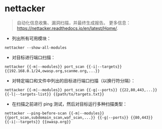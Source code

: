 # nettacker

> 自动化信息收集、漏洞扫描，并最终生成报告。
> 更多信息：<https://nettacker.readthedocs.io/en/latest/Home/>.

- 列出所有可用模块：

`nettacker --show-all-modules`

- 对目标进行端口扫描：

`nettacker {{-m|--modules}} port_scan {{-i|--targets}} {{192.168.0.1/24,owasp.org,scanme.org,...}}`

- 对特定端口和文件中列出的目标进行端口扫描（以换行符分隔）：

`nettacker {{-m|--modules}} port_scan {{-g|--ports}} {{22,80,443,...}} {{-l|--targets-list}} {{path/to/targets.txt}}`

- 在扫描之前进行 ping 测试，然后对目标运行多种扫描类型：

`nettacker --ping-before-scan {{-m|--modules}} {{port_scan,subdomain_scan,waf_scan,...}} {{-g|--ports}} {{80,443}} {{-i|--targets}} {{owasp.org}}`